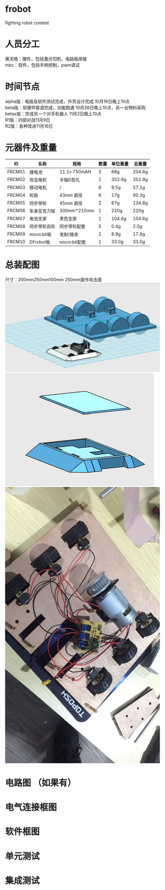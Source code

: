 # frobot
fighting robot contest 

# 人员分工
黄天皓：硬件，包括激光切割，电路板焊接  
mbc：软件，包括手柄控制，pwm调试
# 时间节点

alpha版：电路及软件测试完成，外壳设计完成 10月19日晚上10点  
beta版：软硬件联调完成，功能跑通 10月26日晚上10点，另一台物料采购  
betax版：完成另一个对手机器人 11月2日晚上10点  
R1版：内部对战11月9日  
R2版：各种改进11月16日  


# 元器件及重量

ID | 名称 | 规格 | 数量 | 单位重量 | 总重量 
-|-|-|-|-|-
FRCM01 | 锂电池 |11.1v 750mAH | 3 | 68g|204.6g|
FRCM02 | 攻击电机| 半轴D型孔| 1 | 352.9g |352.9g|
FRCM03 | 移动电机 | / | 6 | 9.5g|57.1g|
FRCM04 | 轮胎 |43mm 直径 | 6 | 17g|90.3g|
FRCM05 | 同步带轮 | 45mm 直径 | 2 | 67g |134.8g|
FRCM06 | 车身亚克力板 | 300mm*210mm| 1 | 220g|220g|
FRCM07 | 电池支架 |黑色支架 | 1 | 104.6g|104.6g|
FRCM08 | 同步带轮齿轮 |同步带轮配套 | 5 | 0.4g|2.0g|
FRCM09 | micro:bit板 |发射/接收 | 2 | 8.9g|17.8g|
FRCM10 | DFrobot板 |micro:bit配套 | 1 | 33.0g|33.0g|

# 总装配图

尺寸：200mm*250mm*100mm
250mm面作攻击面
![](https://github.com/CASTIC2019/frobot/blob/master/robot.JPG)  
![](https://raw.githubusercontent.com/CASTIC2019/frobot/master/%E6%A0%BC%E6%96%97%E6%9C%BA%E5%99%A8%E4%BA%BA.JPG)
![](https://github.com/CASTIC2019/frobot/blob/master/23d813369c1183ade265c3bfc71b0bf.jpg)
# 电路图 （如果有）


# 电气连接框图


# 软件框图


# 单元测试


# 集成测试




